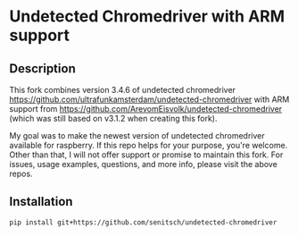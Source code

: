 # Undetected Chromedriver with ARM support #

## Description ##
This fork combines version 3.4.6 of undetected chromedriver
https://github.com/ultrafunkamsterdam/undetected-chromedriver
with ARM support from
https://github.com/ArevomEisvolk/undetected-chromedriver
(which was still based on v3.1.2 when creating this fork).

My goal was to make the newest version of undetected chromedriver available for raspberry.
If this repo helps for your purpose, you're welcome.
Other than that, I will not offer support or promise to maintain this fork.
For issues, usage examples, questions, and more info, please visit the above repos.

## Installation ##

```
pip install git+https://github.com/senitsch/undetected-chromedriver
```
